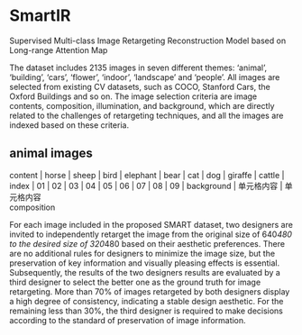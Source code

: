 # SmartIR
Supervised Multi-class Image Retargeting Reconstruction Model based on Long-range Attention Map

The dataset includes 2135 images in seven different themes: ‘animal’, ‘building’, ‘cars’, ‘flower’, ‘indoor’, ‘landscape’ and ‘people’. All images are selected from existing CV datasets, such as COCO, Stanford Cars, the Oxford Buildings and so on. The image selection criteria are image contents, composition, illumination, and background, which are directly related to the challenges of retargeting techniques, and all the images are indexed based on these criteria.

## animal images


 content  | horse | sheep | bird | elephant | bear | cat | dog | giraffe | cattle |
  index   |  01   |  02   |  03  |    04    |  05  | 06  |  07 |   08    |   09   |
 background  | 单元格内容 | 单元格内容  
 composition

For each image included in the proposed SMART dataset, two designers are invited to independently retarget the image from the original size of 640*480 to the desired size of 320*480 based on their aesthetic preferences. There are no additional rules for designers to minimize the image size, but the preservation of key information and visually pleasing effects is essential. Subsequently, the results of the two designers results are evaluated by a third designer to select the better one as the ground truth for image retargeting. More than 70% of images retargeted by both designers display a high degree of consistency, indicating a stable design aesthetic. For the remaining less than 30%, the third designer is required to make decisions according to the standard of preservation of image information.

